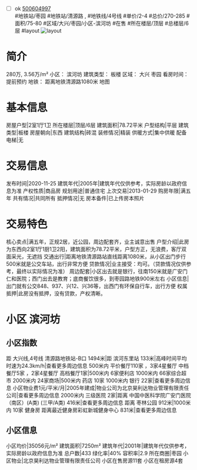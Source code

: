 - [ ] ok [500604997](https://bj.5i5j.com/ershoufang/500604997.html)  
 #地铁站/枣园 #地铁站/清源路 ,  #地铁线/4号线
#单价/2-4 #总价/270-285 #面积/75-80   #区域/大兴/枣园/小区-滨河坊 #在售 #所在楼层/顶层 #总楼层/6层 #layout 
![layout](http://image2.5i5j.com//group1/M00/D8/29/CgqJMl6avfiAaGFqAAHY55oQDEU124.jpg_P5.jpg) 
# 简介 
 280万,  3.56万/m² 
小区： 滨河坊
建筑类型： 板楼
区域： 大兴 枣园
看房时间： 提前预约
地铁： 距离地铁清源路1080米 地图
# 基本信息 
 房屋户型|2室1厅1卫
所在楼层|顶层/6层
建筑面积|78.72平米
户型结构|平层
建筑类型|板楼
房屋朝向|东西
建筑结构|砖混
装修情况|精装
供暖方式|集中供暖
配备电梯|无
# 交易信息 
 发布时间|2020-11-25
建筑年代|2005年|建筑年代仅供参考，实际房龄以政府信息为准
产权性质|商品房
规划用途|普通住宅
上次交易|2013-01-29
购房年限|满五年
共有情况|共同所有
抵押情况|无
房本备件|已上传房本照片
# 交易特色 
 核心卖点|满五年，正规2居，近公园，周边配套齐，业主诚意出售
户型介绍|此房为东西向2室1厅1厨1卫2阳，建筑面积为78.72平米，户型方正，无浪费，客厅双面采光，无遮挡
交通出行|距离地铁清源路站直线距离1080米，从小区出门步行500米就是公交车站，出行非常方便
贷款情况|业主接受：均可。（贷款情况仅供参考，最终以实际情况为准）
周边配套|小区出去就是银行，往南150米就是广安门 仁和医院；西门出去是教育；底商餐饮很多，到枣园路地铁900米左右
小区信息|出门就有公交848、937、兴12、兴36等，出西门有环保自行车，出行方便
权属抵押|此房没有抵押，没有贷款，产权清晰。
# 小区 滨河坊
## 小区指数 
 距 大兴线,4号线 清源路地铁站-B口 1494米|距 滨河东里站 133米|高峰时间平均时速为24.3km/h|查看更多周边信息
500米内 平价餐厅110家 ，3家4星餐厅
中档餐厅5家 ，2家4星餐厅
高档餐厅1家|500米内 6家便利店
1000米内 66家综合超市
2000米内 24家商场|500米内 药店 10家
1000米内 银行 22家|查看更多周边信息
小区物业费1元/平米/月|2005年建成|物业公司为北京昊利达物业管理有限责任公司|查看更多周边信息
2000米内 三级医院 2家|距离 中国中医科学院广安门医院（南区）(A类) (三甲/A类) 416米|查看更多周边信息
距离 枣林公园 912米|1000米内 10家 健身房
距离最近健身房彩虹新城健身中心 831米|查看更多周边信息
## 小区信息 
 小区均价|35056元/m²
建筑面积|7250m²
建筑年代|2001年|建筑年代仅供参考，实际房龄以政府信息为准
总户数|433
绿化率|40%
容积率|2.9
所在商圈|枣园
小区物业|北京昊利达物业管理有限责任公司
小区在售房源11套
小区在租房源4套
